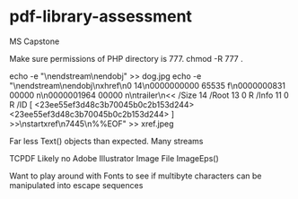 # pdf-library-assessment
MS Capstone 

Make sure permissions of PHP directory is 777.
chmod -R 777 .

echo -e "\nendstream\nendobj" >> dog.jpg
echo -e "\nendstream\nendobj\nxhref\n0 14\n0000000000 65535 f\n0000000831 00000 n\n0000001964 00000 n\ntrailer\n<< /Size 14 /Root 13 0 R /Info 11 0 R /ID [ <23ee55ef3d48c3b70045b0c2b153d244> <23ee55ef3d48c3b70045b0c2b153d244> ] >>\nstartxref\n7445\n%%EOF" >> xref.jpeg

Far less Text() objects than expected. Many streams

TCPDF
Likely no Adobe Illustrator Image File ImageEps()

Want to play around with Fonts to see if multibyte characters can be manipulated into escape sequences


